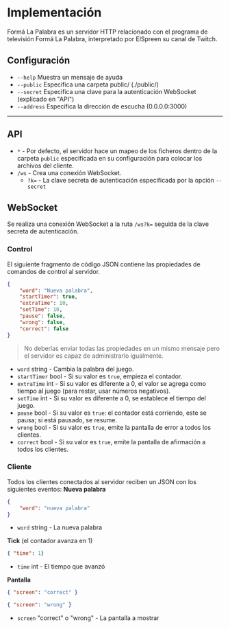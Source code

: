 # Implementación
Formá La Palabra es un servidor HTTP relacionado con el programa de televisión Formá La Palabra, interpretado por ElSpreen su canal de Twitch.

## Configuración
- `--help` Muestra un mensaje de ayuda
- `--public` Especifica una carpeta public/ (./public/)
- `--secret` Especifica una clave para la autenticación WebSocket (explicado en "API")
- `--address` Especifica la dirección de escucha (0.0.0.0:3000)

<hr/>

## API
- `*` - Por defecto, el servidor hace un mapeo de los ficheros dentro de la carpeta `public` especificada en su configuración para colocar los archivos del cliente.
- `/ws` - Crea una conexión WebSocket.
  - `?k=` - La clave secreta de autenticación especificada por la opción `--secret`

## WebSocket
Se realiza una conexión WebSocket a la ruta `/ws?k=` seguida de la clave secreta de autenticación.

### Control
El siguiente fragmento de código JSON contiene las propiedades de comandos de control al servidor.
```json
{
    "word": "Nueva palabra",
    "startTimer": true,
    "extraTime": 10,
    "setTime": 10,
    "pause": false,
    "wrong": false,
    "correct": false
}
```
> No deberías enviar todas las propiedades en un mismo mensaje pero el servidor es capaz de administrarlo igualmente.

- `word` string - Cambia la palabra del juego.
- `startTimer` bool - Si su valor es `true`, empieza el contador.
- `extraTime` int - Si su valor es diferente a 0, el valor se agrega como tiempo al juego (para restar, usar números negativos).
- `setTime` int - Si su valor es diferente a 0, se establece el tiempo del juego.
- `pause` bool - Si su valor es `true`: el contador está corriendo, este se pausa; si está pausado, se resume.
- `wrong` bool - Si su valor es `true`, emite la pantalla de error a todos los clientes.
- `correct` bool - Si su valor es `true`, emite la pantalla de afirmación a todos los clientes.

### Cliente
Todos los clientes conectados al servidor reciben un JSON con los siguientes eventos:
**Nueva palabra**
```json
{
    "word": "nueva palabra"
}
```
- `word` string - La nueva palabra

**Tick** (el contador avanza en 1)
```json
{ "time": 1}
```
- `time` int - El tiempo que avanzó

**Pantalla**
```json
{ "screen": "correct" }
```
```json
{ "screen": "wrong" }
```
- `screen` "correct" o  "wrong" - La pantalla a mostrar